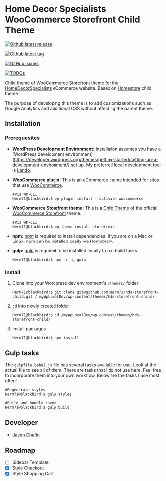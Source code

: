 # Home Decor Specialists WooCommerce Storefront Child Theme #

[![Github latest release](https://badgen.net/github/release/Herm71/hds-storefront-child?icon=github)](https://github.com/Herm71/hds-storefront-child)

[![Github latest tag](https://badgen.net/github/tag/Herm71/hds-storefront-child?icon=github&&color=orange)](https://github.com/Herm71/hds-storefront-child)

[![GitHub issues](https://badgen.net/github/open-issues/Herm71/hds-storefront-child?icon=github)](https://github.com/Herm71/hds-storefront-child)

[![TODOs](https://img.shields.io/endpoint?url=https://todos.tickgit.com/badge?repo=github.com/Herm71/hds-storefront-child)](https://todos.tickgit.com/browse?repo=github.com/Herm71/hds-storefront-child)

Child theme of WooCommerce [Storefront](https://woocommerce.com/storefront/) theme for the [HomeDecorSpecialists](https://homedecorspecialists.com) eCommerce website. Based on [Homestore](https://themes.woocommerce.com/homestore/) child theme

The purpose of developing this theme is to add customizations such as Google Analytics and additional CSS without affecting the parent theme.

## Installation ##

### Prerequesites ###

* **WordPress Development Environment:** Installation assumes you have a [WordPress development environment] (<https://developer.wordpress.org/themes/getting-started/setting-up-a-development-environment/>) set up. My preferred local development tool is [Lando](https://lando.dev/).
* **WooCommerce plugin:** This is an eCommerce theme intended for sites that use [WooCommerce](https://woocommerce.com/).

    ```shell
    #Via WP-CLI
    Herm71@blackbird:$ wp plugin install --activate woocommerce
    ```

* **WooCommerce Storefront theme:** This is a [Child Theme](https://developer.wordpress.org/themes/advanced-topics/child-themes/) of the official [WooCommerce Storefront](https://woocommerce.com/storefront/) theme.

    ```shell
    #Via WP-CLI
    Herm71@blackbird:$ wp theme install storefront
    ```

* **npm:** [npm](https://www.npmjs.com/) is required to install dependencies. If you are on a Mac or Linux, npm can be installed easily via [Homebrew](https://brew.sh/).
* **gulp:** [gulp](https://www.npmjs.com/package/gulp) is required to be installed locally to run build tasks.

    ```shell
    Herm71@blackbird:$ npm -i -g gulp
    ```

### Install ###

1. Clone into your Wordpress dev environment's `/themes/` folder:

    ```shell
    Herm71@blackbird:$ git clone git@github.com:Herm71/hds-storefront-child.git / myWpLocalDev/wp-content/themes/hds-storefront-child/
    ```

2. `cd` into newly created folder

    ```shell
    Herm71@blackbird:$ cd /myWpLocalDev/wp-content/themes/hds-storefront-child/
    ```

3. Install packages

    ```shell
    Herm71@blackbird:$ npm install
    ```

## Gulp tasks ##

The `gulpfile.babel.js` file has several tasks available for use. Look at the actual file to see all of them. There are tasks that I do not use here. Feel free to incorporate them into your own workflow. Below are the tasks I use most often:

```shell
#Regenerate styles
Herm71@blackbird:$ gulp styles
```

```shell
#Build and bundle theme
Herm71@blackbird:$ gulp build
```

## Developer ##

* [Jason Chafin](https://github.com/Herm71)

## Roadmap ##

* [ ] Sidebar Template
* [x] Style Checkout
* [x] Style Shopping Cart
